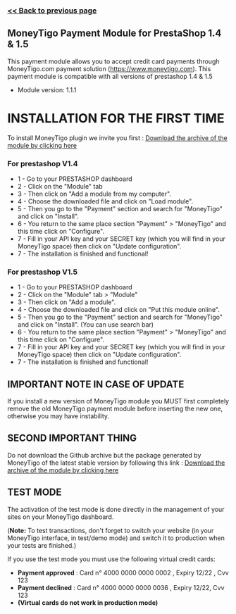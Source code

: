### [<< Back to previous page](index)

## MoneyTigo Payment Module for PrestaShop 1.4 & 1.5

This payment module allows you to accept credit card payments through MoneyTigo.com payment solution (https://www.moneytigo.com).
This payment module is compatible with all versions of prestashop 1.4 & 1.5

* Module version: 1.1.1

# INSTALLATION FOR THE FIRST TIME

To install MoneyTigo plugin we invite you first : [Download the archive of the module by clicking here](https://github.com/moneytigo/MoneyTigo_Prestashop_1.4/releases/download/1.1.1/moneytigo-prestashop-14-to-15-v1.1.1.zip)

### For prestashop V1.4

* 1 - Go to your PRESTASHOP dashboard
* 2 - Click on the "Module" tab
* 3 - Then click on "Add a module from my computer".
* 4 - Choose the downloaded file and click on "Load module".
* 5 - Then you go to the "Payment" section and search for "MoneyTigo" and click on "Install".
* 6 - You return to the same place section "Payment" > "MoneyTigo" and this time click on "Configure".
* 7 - Fill in your API key and your SECRET key (which you will find in your MoneyTigo space) then click on "Update configuration".
* 7 - The installation is finished and functional!

### For prestashop V1.5

* 1 - Go to your PRESTASHOP dashboard
* 2 - Click on the "Module" tab > "Module"
* 3 - Then click on "Add a module".
* 4 - Choose the downloaded file and click on "Put this module online".
* 5 - Then you go to the "Payment" section and search for "MoneyTigo" and click on "Install". (You can use search bar)
* 6 - You return to the same place section "Payment" > "MoneyTigo" and this time click on "Configure".
* 7 - Fill in your API key and your SECRET key (which you will find in your MoneyTigo space) then click on "Update configuration".
* 7 - The installation is finished and functional!


## IMPORTANT NOTE IN CASE OF UPDATE

If you install a new version of MoneyTigo module you MUST first completely remove the old MoneyTigo payment module before inserting the new one, otherwise you may have instability.

## SECOND IMPORTANT THING

Do not download the Github archive but the package generated by MoneyTigo of the latest stable version by following this link : [Download the archive of the module by clicking here](https://github.com/moneytigo/MoneyTigo_Prestashop_1.4/releases/download/1.1.1/moneytigo-prestashop-14-to-15-v1.1.1.zip)

## TEST MODE

The activation of the test mode is done directly in the management of your sites on your MoneyTigo dashboard.

(**Note:** To test transactions, don't forget to switch your website (in your MoneyTigo interface, in test/demo mode) and switch it to production when your tests are finished.)

If you use the test mode you must use the following virtual credit cards:
* **Payment approved** : Card n° 4000 0000 0000 0002 , Expiry 12/22 , Cvv 123
* **Payment declined** : Card n° 4000 0000 0000 0036 , Expiry 12/22, Cvv 123
* **(Virtual cards do not work in production mode)**

